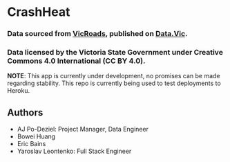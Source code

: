 # CrashHeat

### Data sourced from [VicRoads](https://vicroadsopendata-vicroadsmaps.opendata.arcgis.com/datasets/crashes-last-five-years), published on [Data.Vic](https://www.data.vic.gov.au/). 
### Data licensed by the Victoria State Government under Creative Commons 4.0 International (CC BY 4.0).

**NOTE**: This app is currently under development, no promises can be made regarding stability. This repo is currently being used to test deployments to Heroku.


## Authors
* AJ Po-Deziel: Project Manager, Data Engineer
* Bowei Huang
* Eric Bains
* Yaroslav Leontenko: Full Stack Engineer
